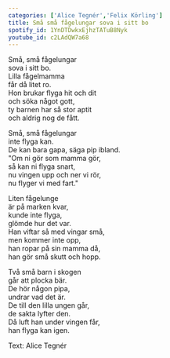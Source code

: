 ```yaml
---
categories: ['Alice Tegnér','Felix Körling']
title: Små små fågelungar sova i sitt bo
spotify_id: 1YnDTDwkxEjhzTATuB8Nyk
youtube_id: c2LAdQW7a68
---
```


Små, små fågelungar  
sova i sitt bo.  
Lilla fågelmamma  
får då litet ro.  
Hon brukar flyga hit och dit  
och söka något gott,  
ty barnen har så stor aptit  
och aldrig nog de fått.

Små, små fågelungar  
inte flyga kan.  
De kan bara gapa, 
säga pip ibland.  
"Om ni gör som mamma gör,  
så kan ni flyga snart,  
nu vingen upp och ner vi rör,  
nu flyger vi med fart."

Liten fågelunge  
är på marken kvar,  
kunde inte flyga,  
glömde hur det var.  
Han viftar så med vingar små,  
men kommer inte opp,  
han ropar på sin mamma då,  
han gör små skutt och hopp.

Två små barn i skogen  
går att plocka bär.  
De hör någon pipa,  
undrar vad det är.  
De till den lilla ungen går,  
de sakta lyfter den.  
Då luft han under vingen får,  
han flyga kan igen.


Text: Alice Tegnér
